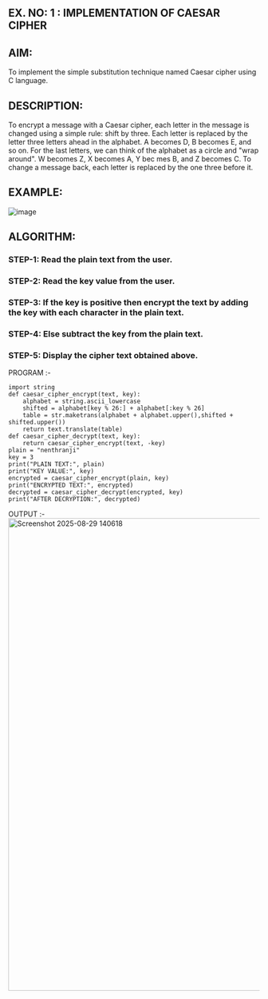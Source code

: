 ## EX. NO: 1 : IMPLEMENTATION OF CAESAR CIPHER
 

## AIM:

To implement the simple substitution technique named Caesar cipher using C language.

## DESCRIPTION:

To encrypt a message with a Caesar cipher, each letter in the message is changed using a simple rule: shift by three. Each letter is replaced by the letter three letters ahead in the alphabet. A becomes D, B becomes E, and so on. For the last letters, we can think of the
alphabet as a circle and "wrap around". W becomes Z, X becomes A, Y bec mes B, and Z
becomes C. To change a message back, each letter is replaced by the one three before it.

## EXAMPLE:



![image](https://github.com/Hemamanigandan/CNS/assets/149653568/eb9c6c43-8c80-4cdd-b9d4-91705a311c79)


## ALGORITHM:

### STEP-1: Read the plain text from the user.
### STEP-2: Read the key value from the user.
### STEP-3: If the key is positive then encrypt the text by adding the key with each character in the plain text.
### STEP-4: Else subtract the key from the plain text.
### STEP-5: Display the cipher text obtained above.


PROGRAM :-
~~~
import string
def caesar_cipher_encrypt(text, key):
    alphabet = string.ascii_lowercase
    shifted = alphabet[key % 26:] + alphabet[:key % 26]
    table = str.maketrans(alphabet + alphabet.upper(),shifted + shifted.upper())
    return text.translate(table)
def caesar_cipher_decrypt(text, key):
    return caesar_cipher_encrypt(text, -key)
plain = "nenthranji"
key = 3
print("PLAIN TEXT:", plain)
print("KEY VALUE:", key)
encrypted = caesar_cipher_encrypt(plain, key)
print("ENCRYPTED TEXT:", encrypted)
decrypted = caesar_cipher_decrypt(encrypted, key)
print("AFTER DECRYPTION:", decrypted)
~~~

OUTPUT :-
<img width="1645" height="946" alt="Screenshot 2025-08-29 140618" src="https://github.com/user-attachments/assets/81a24828-a834-423b-9c9a-fa43fe4ddb35" />
